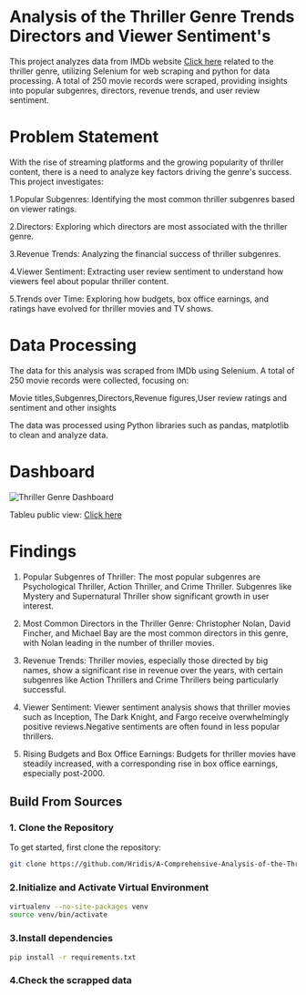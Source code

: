 # Analysis of the Thriller Genre Trends Directors and Viewer Sentiment's
This project analyzes data from IMDb website [Click here](https://www.imdb.com/search/title/?title_type=feature,tv_movie,tv_special,video,tv_series,tv_miniseries&interests=in0000186&sort=num_votes,desc) related to the thriller genre, utilizing Selenium for web scraping and python  for data processing. A total of 250 movie records were scraped, providing insights into popular subgenres, directors, revenue trends, and user review sentiment. 
# Problem Statement

With the rise of streaming platforms and the growing popularity of thriller content, there is a need to analyze key factors driving the genre's success. 
This project investigates:

1.Popular Subgenres: Identifying the most common thriller subgenres based on viewer ratings.

2.Directors: Exploring which directors are most associated with the thriller genre.

3.Revenue Trends: Analyzing the financial success of thriller subgenres.

4.Viewer Sentiment: Extracting user review sentiment to understand how viewers feel about popular thriller content.

5.Trends over Time: Exploring how budgets, box office earnings, and ratings have evolved for thriller movies and TV shows.


# Data Processing

The data for this analysis was scraped from IMDb using Selenium. A total of 250 movie records were collected, focusing on:

Movie titles,Subgenres,Directors,Revenue figures,User review ratings and sentiment and other insights

The data was processed using Python libraries such as pandas, matplotlib to clean and analyze data.

# Dashboard
![Thriller Genre Dashboard](https://github.com/Hridis/A-Comprehensive-Analysis-of-the-Thriller-Genre-Trends-Directors-and-Viewer-Sentiment-s/blob/master/Dashboard%201.png)

Tableu public view: [Click here](https://public.tableau.com/views/Book1_17565749848580/Dashboard1?:language=en-GB&publish=yes&:sid=&:redirect=auth&:display_count=n&:origin=viz_share_link)

# Findings
1. Popular Subgenres of Thriller: The most popular subgenres are Psychological Thriller, Action Thriller, and Crime Thriller.
Subgenres like Mystery and Supernatural Thriller show significant growth in user interest.

2. Most Common Directors in the Thriller Genre: Christopher Nolan, David Fincher, and Michael Bay are the most common directors in this genre, with Nolan leading in the number of thriller movies.

3. Revenue Trends: Thriller movies, especially those directed by big names, show a significant rise in revenue over the years, with certain subgenres like Action Thrillers and Crime Thrillers being particularly successful.

4. Viewer Sentiment: Viewer sentiment analysis shows that thriller movies such as Inception, The Dark Knight, and Fargo receive overwhelmingly positive reviews.Negative sentiments are often found in less popular thrillers.

5. Rising Budgets and Box Office Earnings: Budgets for thriller movies have steadily increased, with a corresponding rise in box office earnings, especially post-2000.

## Build From Sources

### 1. Clone the Repository

To get started, first clone the repository:

```bash
git clone https://github.com/Hridis/A-Comprehensive-Analysis-of-the-Thriller-Genre-Trends-Directors-and-Viewer-Sentiment-s
```
### 2.Initialize and Activate Virtual Environment
```bash
virtualenv --no-site-packages venv
source venv/bin/activate
```

### 3.Install dependencies
```bash
pip install -r requirements.txt
```
### 4.Check the scrapped data

